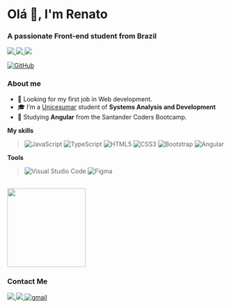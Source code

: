 

<h1 align="left">Olá 👋, I'm Renato</h1>
<h3 align="left">A passionate Front-end student from Brazil</h3>
                                            
<p align="left">
         
         
<a href="https://twitter.com/studyneves">
    <img src="https://img.shields.io/badge/Twitter-307cc5?style=for-the-badge&logo=twitter&logoColor=white"/>
    </a>
    <a href="https://www.linkedin.com/in/renatomoraesctt/">
    <img src="https://img.shields.io/badge/LinkedIn-307cc5?style=for-the-badge&logo=linkedin&logoColor=white"/>
    </a>
     <a href=""    <img src="https://img.shields.io/badge/Stack_Overflow-FE7A16?style=for-the-badge&logo=stack-overflow&logoColor=white"/>
    <img src="https://komarev.com/ghpvc/?username=code-neves&style=for-the-badge"/>
              
[![GitHub](https://img.shields.io/github/followers/code-neves?label=follow&style=social)](https://github.com/code-neves/code-neves/)
</p>

<h3>About me</h3>

- 🤔 Looking for my first job in Web development.
- 🎓 I’m a <a href="https://www.unicesumar.edu.br/home/">Unicesumar</a> student of **Systems Analysis and Development**
- 🌱 Studying **Angular** from the Santander Coders Bootcamp.


**My skills**


 > ![JavaScript](https://img.shields.io/badge/javascript-%23323330.svg?style=for-the-badge&logo=javascript&logoColor=%23F7DF1E)
![TypeScript](https://img.shields.io/badge/typescript-%23007ACC.svg?style=for-the-badge&logo=typescript&logoColor=white)
![HTML5](https://img.shields.io/badge/html5-%23E34F26.svg?style=for-the-badge&logo=html5&logoColor=white)
![CSS3](https://img.shields.io/badge/css3-%231572B6.svg?style=for-the-badge&logo=css3&logoColor=white)
![Bootstrap](https://img.shields.io/badge/Bootstrap-563D7C?style=for-the-badge&logo=bootstrap&logoColor=white)
![Angular](https://img.shields.io/badge/Angular-DD0031?style=for-the-badge&logo=angular&logoColor=white)



**Tools**

> ![Visual Studio Code](https://img.shields.io/badge/Visual%20Studio%20Code-0078d7.svg?style=for-the-badge&logo=visual-studio-code&logoColor=white)
![Figma](https://img.shields.io/badge/figma-%23F24E1E.svg?style=for-the-badge&logo=figma&logoColor=white)

<br/>

<a href="https://github.com/code-neves">
  <img height="180em" src="https://github-readme-stats.vercel.app/api?username=code-neves&theme=gradient&show_icons=true" />
</a>

<h3>Contact Me</h3>
<p align="left">
<a href="https://twitter.com/studyneves">
    <img src="https://img.shields.io/badge/Twitter-307cc5?style=for-the-badge&logo=twitter&logoColor=white"/>
    </a>
    <a href="https://www.linkedin.com/in/renatomoraesctt/">
    <img src="https://img.shields.io/badge/LinkedIn-307cc5?style=for-the-badge&logo=linkedin&logoColor=white"/>
    </a>
     <a href="mailto:renato.ns.moraes@gmail.com">
<img alt=gmail src="https://img.shields.io/badge/Gmail-D14836?style=for-the-badge&logo=gmail&logoColor=white"/>
</a>
</p>
              



